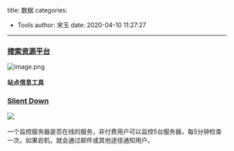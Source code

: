 title: 数据
categories:
 - Tools
author: 宋玉
date: 2020-04-10 11:27:27
---

### [搜索资源平台](https://ziyuan.baidu.com/dashboard/index)
![image.png](https://cdn.nlark.com/yuque/0/2020/png/394169/1582639911090-197040c2-af87-440b-a1db-64e895e3a3dd.png#align=left&display=inline&height=764&name=image.png&originHeight=1528&originWidth=2864&size=7845070&status=done&style=none&width=1432)<br />
<br />**站点信息工具**

### [Slient Down](https://silentdown.com/)
![](https://cdn.nlark.com/yuque/0/2020/jpeg/394169/1586489232747-f7695ae2-0cf4-4807-b236-0a3bfa623939.jpeg#align=left&display=inline&height=458&originHeight=458&originWidth=573&size=0&status=done&style=none&width=573)<br />
<br />一个监控服务器是否在线的服务，非付费用户可以监控5台服务器，每5分钟检查一次。如果宕机，就会通过邮件或其他途径通知用户。
